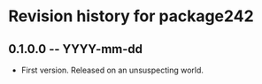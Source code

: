 # Revision history for package242

## 0.1.0.0 -- YYYY-mm-dd

* First version. Released on an unsuspecting world.
